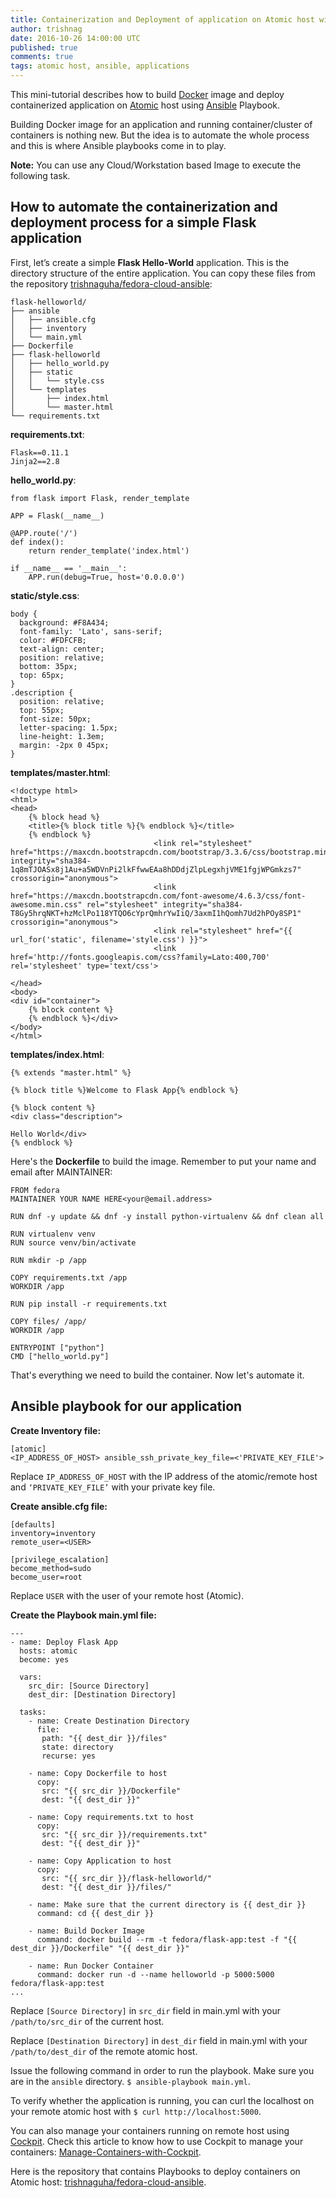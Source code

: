```yaml
---
title: Containerization and Deployment of application on Atomic host with Ansible-Playbook
author: trishnag
date: 2016-10-26 14:00:00 UTC
published: true
comments: true
tags: atomic host, ansible, applications
---
```


This mini-tutorial describes how to build [Docker](https://www.docker.com/) image and deploy containerized application on [Atomic](http://www.projectatomic.io/) host using [Ansible](https://www.ansible.com/) Playbook.

Building Docker image for an application and running container/cluster of containers is nothing new. But the idea is to automate the whole process and this is where Ansible playbooks come in to play.

**Note:** You can use any Cloud/Workstation based Image to execute the following task.

## How to automate the containerization and deployment process for a simple Flask application

First, let’s create a simple **Flask Hello-World** application. This is the directory structure of the entire application.  You can copy these files from the repository [trishnaguha/fedora-cloud-ansible](https://github.com/trishnaguha/fedora-cloud-ansible):

```
flask-helloworld/
├── ansible
│   ├── ansible.cfg
│   ├── inventory
│   └── main.yml
├── Dockerfile
├── flask-helloworld
│   ├── hello_world.py
│   ├── static
│   │   └── style.css
│   └── templates
│       ├── index.html
│       └── master.html
└── requirements.txt
```

**requirements.txt**:

```
Flask==0.11.1
Jinja2==2.8
```

**hello_world.py**:

```
from flask import Flask, render_template

APP = Flask(__name__)

@APP.route('/')
def index():
    return render_template('index.html')

if __name__ == '__main__':
    APP.run(debug=True, host='0.0.0.0')
```

**static/style.css**:

```
body {
  background: #F8A434;
  font-family: 'Lato', sans-serif;
  color: #FDFCFB;
  text-align: center;
  position: relative;
  bottom: 35px;
  top: 65px;
}
.description {
  position: relative;
  top: 55px;
  font-size: 50px;
  letter-spacing: 1.5px;
  line-height: 1.3em;
  margin: -2px 0 45px;
}
```

**templates/master.html**:

```
<!doctype html>
<html>
<head>
    {% block head %}
    <title>{% block title %}{% endblock %}</title>
    {% endblock %}
                                <link rel="stylesheet" href="https://maxcdn.bootstrapcdn.com/bootstrap/3.3.6/css/bootstrap.min.css" integrity="sha384-1q8mTJOASx8j1Au+a5WDVnPi2lkFfwwEAa8hDDdjZlpLegxhjVME1fgjWPGmkzs7" crossorigin="anonymous">
                                <link href="https://maxcdn.bootstrapcdn.com/font-awesome/4.6.3/css/font-awesome.min.css" rel="stylesheet" integrity="sha384-T8Gy5hrqNKT+hzMclPo118YTQO6cYprQmhrYwIiQ/3axmI1hQomh7Ud2hPOy8SP1" crossorigin="anonymous">
                                <link rel="stylesheet" href="{{ url_for('static', filename='style.css') }}">
                                <link href='http://fonts.googleapis.com/css?family=Lato:400,700' rel='stylesheet' type='text/css'>

</head>
<body>
<div id="container">
    {% block content %}
    {% endblock %}</div>
</body>
</html>
```

**templates/index.html**:

```
{% extends "master.html" %}

{% block title %}Welcome to Flask App{% endblock %}

{% block content %}
<div class="description">

Hello World</div>
{% endblock %}
```

Here's the **Dockerfile** to build the image.  Remember to put your name and email after MAINTAINER:

```
FROM fedora
MAINTAINER YOUR NAME HERE<your@email.address>

RUN dnf -y update && dnf -y install python-virtualenv && dnf clean all

RUN virtualenv venv
RUN source venv/bin/activate

RUN mkdir -p /app

COPY requirements.txt /app
WORKDIR /app

RUN pip install -r requirements.txt

COPY files/ /app/
WORKDIR /app

ENTRYPOINT ["python"]
CMD ["hello_world.py"]
```

That's everything we need to build the container.  Now let's automate it.

## Ansible playbook for our application

**Create Inventory file:**

```
[atomic]
<IP_ADDRESS_OF_HOST> ansible_ssh_private_key_file=<'PRIVATE_KEY_FILE'>
```

Replace ``IP_ADDRESS_OF_HOST`` with the IP address of the atomic/remote host and ``‘PRIVATE_KEY_FILE’`` with your private key file.


**Create ansible.cfg file:**

```
[defaults]
inventory=inventory
remote_user=<USER>

[privilege_escalation]
become_method=sudo
become_user=root
```

Replace ``USER`` with the user of your remote host (Atomic).

**Create the Playbook main.yml file:**

```
---
- name: Deploy Flask App
  hosts: atomic
  become: yes

  vars:
    src_dir: [Source Directory]
    dest_dir: [Destination Directory]

  tasks:
    - name: Create Destination Directory
      file:
       path: "{{ dest_dir }}/files"
       state: directory
       recurse: yes

    - name: Copy Dockerfile to host
      copy:
       src: "{{ src_dir }}/Dockerfile"
       dest: "{{ dest_dir }}"

    - name: Copy requirements.txt to host
      copy:
       src: "{{ src_dir }}/requirements.txt"
       dest: "{{ dest_dir }}"

    - name: Copy Application to host
      copy:
       src: "{{ src_dir }}/flask-helloworld/"
       dest: "{{ dest_dir }}/files/"

    - name: Make sure that the current directory is {{ dest_dir }}
      command: cd {{ dest_dir }}

    - name: Build Docker Image
      command: docker build --rm -t fedora/flask-app:test -f "{{ dest_dir }}/Dockerfile" "{{ dest_dir }}"

    - name: Run Docker Container
      command: docker run -d --name helloworld -p 5000:5000 fedora/flask-app:test
...
```

Replace ``[Source Directory]`` in ``src_dir`` field in main.yml with your ``/path/to/src_dir`` of the current host.

Replace ``[Destination Directory]`` in ``dest_dir`` field in main.yml with your ``/path/to/dest_dir`` of the remote atomic host.

Issue the following command in order to run the playbook. Make sure you are in the ``ansible`` directory.
``$ ansible-playbook main.yml``.

To verify whether the application is running, you can curl the localhost on your remote atomic host with
``$ curl http://localhost:5000``.

You can also manage your containers running on remote host using [Cockpit](http://cockpit-project.org/). Check this article to know how to use Cockpit to manage your containers: [Manage-Containers-with-Cockpit](https://fedoramagazine.org/deploy-containers-atomic-host-ansible-cockpit).

Here is the repository that contains Playbooks to deploy containers on Atomic host: [trishnaguha/fedora-cloud-ansible](https://github.com/trishnaguha/fedora-cloud-ansible).
